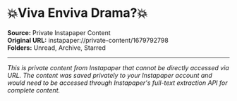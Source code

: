 # 💥Viva Enviva Drama?💥

**Source:** Private Instapaper Content  
**Original URL:** instapaper://private-content/1679792798  
**Folders:** Unread, Archive, Starred  

---

*This is private content from Instapaper that cannot be directly accessed via URL. The content was saved privately to your Instapaper account and would need to be accessed through Instapaper's full-text extraction API for complete content.*